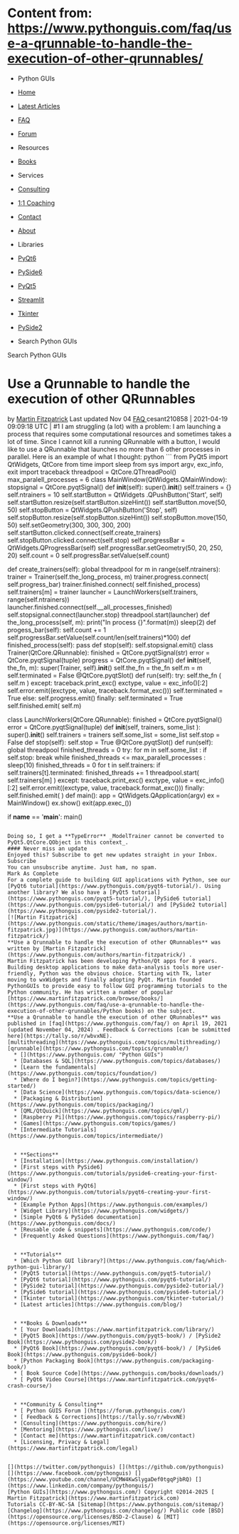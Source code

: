 # Content from: https://www.pythonguis.com/faq/use-a-qrunnable-to-handle-the-execution-of-other-qrunnables/

[](https://www.pythonguis.com/faq/use-a-qrunnable-to-handle-the-execution-of-other-qrunnables/#menu)
  * Python GUIs
  * [Home](https://www.pythonguis.com/)
  * [Latest Articles](https://www.pythonguis.com/latest/)
  * [FAQ](https://www.pythonguis.com/faq/)
  * [Forum ](https://forum.pythonguis.com/)
  * Resources
  * [Books](https://www.pythonguis.com/books/)
  * Services
  * [Consulting](https://www.pythonguis.com/hire/)
  * [1:1 Coaching](https://www.pythonguis.com/live/)
  * [Contact](https://www.pythonguis.com/contact/)
  * [About](https://www.pythonguis.com/about/)
  * Libraries
  * [PyQt6](https://www.pythonguis.com/pyqt6/)
  * [PySide6](https://www.pythonguis.com/pyside6/)
  * [PyQt5](https://www.pythonguis.com/pyqt5/)
  * [Streamlit](https://www.pythonguis.com/streamlit/)
  * [Tkinter](https://www.pythonguis.com/tkinter/)
  * [PySide2](https://www.pythonguis.com/pyside2/)


  * Search Python GUIs


[](https://www.pythonguis.com "Python GUIs")
Search Python GUIs
# Use a Qrunnable to handle the execution of other QRunnables
by [Martin Fitzpatrick](https://www.pythonguis.com/authors/martin-fitzpatrick/) Last updated Nov 04 [ FAQ ](https://www.pythonguis.com/faq/)
cesant210858 | 2021-04-19 09:09:18 UTC | #1
I am struggling (a lot) with a problem: I am launching a process that requires some computational resources and sometimes takes a lot of time. Since I cannot kill a running QRunnable with a button, I would like to use a QRunnable that launches no more than 6 other processes in parallel. Here is an example of what I thought:
python ```
from PyQt5 import QtWidgets, QtCore
from time  import sleep
from sys  import argv, exc_info, exit
import traceback
threadpool            = QtCore.QThreadPool()
max_paralell_processes = 6
class MainWindow(QtWidgets.QMainWindow):
  stopsignal = QtCore.pyqtSignal()
  def __init__(self):
    super().__init__()
    self.trainers = {}
    self.ntrainers = 10
    self.startButton = QtWidgets .QPushButton('Start', self)
    self.startButton.resize(self.startButton.sizeHint())
    self.startButton.move(50, 50)
    self.stopButton = QtWidgets.QPushButton('Stop', self)
    self.stopButton.resize(self.stopButton.sizeHint())
    self.stopButton.move(150, 50)
    self.setGeometry(300, 300, 300, 200)
    self.startButton.clicked.connect(self.create_trainers)
    self.stopButton.clicked.connect(self.stop)
    self.progressBar = QtWidgets.QProgressBar(self)
    self.progressBar.setGeometry(50, 20, 250, 20)
    self.count    = 0
    self.progressBar.setValue(self.count)

  def create_trainers(self):
    global threadpool
    for m in range(self.ntrainers):
      trainer = Trainer(self.the_long_process, m)
      trainer.progress.connect( self.progress_bar)
      trainer.finished.connect( self.finished_process)
      self.trainers[m] = trainer
    launcher   = LaunchWorkers(self.trainers, range(self.ntrainers))
    launcher.finished.connect(self.__all_processes_finished)
    self.stopsignal.connect(launcher.stop)
    threadpool.start(launcher)
  def the_long_process(self, m):
    print("In process {}".format(m))
    sleep(2)
  def progess_bar(self):
    self.count += 1
    self.progressBar.setValue(self.count/len(self.trainers)*100)
  def finished_process(self):
    pass
  def stop(self):
    self.stopsignal.emit()
class Trainer(QtCore.QRunnable):
  finished   = QtCore.pyqtSignal(str)
  error    = QtCore.pyqtSignal(tuple)
  progress   = QtCore.pyqtSignal()
  def __init__(self, the_fn, m):
    super(Trainer, self).__init__()
    self.the_fn = the_fn
    self.m   = m
    self.terminated = False
  @QtCore.pyqtSlot()
  def run(self):
    try:
      self.the_fn ( self.m )
    except:
      traceback.print_exc()
      exctype, value = exc_info()[:2]
      self.error.emit((exctype, value, traceback.format_exc()))
      self.terminated = True
    else:
      self.progress.emit()
    finally:
      self.terminated = True
      self.finished.emit( self.m)

class LaunchWorkers(QtCore.QRunnable):
  finished   = QtCore.pyqtSignal()
  error    = QtCore.pyqtSignal(tuple)
  def __init__(self, trainers, some_list ):
    super().__init__()
    self.trainers = trainers
    self.some_list = some_list
    self.stop   = False
  def stop(self):
    self.stop = True
  @QtCore.pyqtSlot()
  def run(self):
    global threadpool
    finished_threads = 0
    try:
      for m in self.some_list :
        if self.stop:
          break
        while finished_threads <= max_paralell_processes :
          sleep(10)
          finished_threads = 0
          for t in self.trainers:
            if self.trainers[t].terminated:
              finished_threads += 1
        threadpool.start( self.trainers[m] )
    except:
      traceback.print_exc()
      exctype, value = exc_info()[:2]
      self.error.emit((exctype, value, traceback.format_exc()))
    finally:
      self.finished.emit( )
def main():
  app = QtWidgets.QApplication(argv)
  ex = MainWindow()
  ex.show()
  exit(app.exec_())

if __name__ == '__main__':
  main()

```

Doing so, I get a **TypeError** _ModelTrainer cannot be converted to PyQt5.QtCore.QObject in this context_.
#### Never miss an update
Enjoyed this? Subscribe to get new updates straight in your Inbox.
Subscribe 
You can unsubscribe anytime. Just ham, no spam.
Mark As Complete 
For a complete guide to building GUI applications with Python, see our [PyQt6 tutorial](https://www.pythonguis.com/pyqt6-tutorial/). Using another library? We also have a [PyQt5 tutorial](https://www.pythonguis.com/pyqt5-tutorial/), [PySide6 tutorial](https://www.pythonguis.com/pyside6-tutorial/) and [PySide2 tutorial](https://www.pythonguis.com/pyside2-tutorial/).
[![Martin Fitzpatrick](https://www.pythonguis.com/static/theme/images/authors/martin-fitzpatrick.jpg)](https://www.pythonguis.com/authors/martin-fitzpatrick/)
**Use a Qrunnable to handle the execution of other QRunnables** was written by [Martin Fitzpatrick](https://www.pythonguis.com/authors/martin-fitzpatrick/) . 
Martin Fitzpatrick has been developing Python/Qt apps for 8 years. Building desktop applications to make data-analysis tools more user-friendly, Python was the obvious choice. Starting with Tk, later moving to wxWidgets and finally adopting PyQt. Martin founded PythonGUIs to provide easy to follow GUI programming tutorials to the Python community. He has written a number of popular [https://www.martinfitzpatrick.com/browse/books/](https://www.pythonguis.com/faq/use-a-qrunnable-to-handle-the-execution-of-other-qrunnables/Python books) on the subject. 
**Use a Qrunnable to handle the execution of other QRunnables** was published in [faq](https://www.pythonguis.com/faq/) on April 19, 2021 (updated November 04, 2024) . Feedback & Corrections [can be submitted here](https://tally.so/r/wbvxNE). 
[multithreading](https://www.pythonguis.com/topics/multithreading/) [qrunnable](https://www.pythonguis.com/topics/qrunnable/)
  * [](https://www.pythonguis.com/ "Python GUIs")
  * [Databases & SQL](https://www.pythonguis.com/topics/databases/)
  * [Learn the fundamentals](https://www.pythonguis.com/topics/foundation/)
  * [Where do I begin?](https://www.pythonguis.com/topics/getting-started/)
  * [Data Science](https://www.pythonguis.com/topics/data-science/)
  * [Packaging & Distribution](https://www.pythonguis.com/topics/packaging/)
  * [QML/QtQuick](https://www.pythonguis.com/topics/qml/)
  * [Raspberry Pi](https://www.pythonguis.com/topics/raspberry-pi/)
  * [Games](https://www.pythonguis.com/topics/games/)
  * [Intermediate Tutorials](https://www.pythonguis.com/topics/intermediate/)


  * **Sections**
  * [Installation](https://www.pythonguis.com/installation/)
  * [First steps with PySide6](https://www.pythonguis.com/tutorials/pyside6-creating-your-first-window/)
  * [First steps with PyQt6](https://www.pythonguis.com/tutorials/pyqt6-creating-your-first-window/)
  * [Example Python Apps](https://www.pythonguis.com/examples/)
  * [Widget Library](https://www.pythonguis.com/widgets/)
  * [Simple PyQt6 & PySide6 documentation](https://www.pythonguis.com/docs/)
  * [Reusable code & snippets](https://www.pythonguis.com/code/)
  * [Frequently Asked Questions](https://www.pythonguis.com/faq/)


  * **Tutorials**
  * [Which Python GUI library?](https://www.pythonguis.com/faq/which-python-gui-library/)
  * [PyQt5 tutorial](https://www.pythonguis.com/pyqt5-tutorial/)
  * [PyQt6 tutorial](https://www.pythonguis.com/pyqt6-tutorial/)
  * [PySide2 tutorial](https://www.pythonguis.com/pyside2-tutorial/)
  * [PySide6 tutorial](https://www.pythonguis.com/pyside6-tutorial/)
  * [Tkinter tutorial](https://www.pythonguis.com/tkinter-tutorial/)
  * [Latest articles](https://www.pythonguis.com/blog/)


  * **Books & Downloads**
  * [ Your Downloads](https://www.martinfitzpatrick.com/library/)
  * [PyQt5 Book](https://www.pythonguis.com/pyqt5-book/) / [PySide2 Book](https://www.pythonguis.com/pyside2-book/)
  * [PyQt6 Book](https://www.pythonguis.com/pyqt6-book/) / [PySide6 Book](https://www.pythonguis.com/pyside6-book/)
  * [Python Packaging Book](https://www.pythonguis.com/packaging-book/)
  * [ Book Source Code](https://www.pythonguis.com/books/downloads/)
  * [ PyQt6 Video Course](https://www.martinfitzpatrick.com/pyqt6-crash-course/)


  * **Community & Consulting**
  * [ Python GUIS Forum ](https://forum.pythonguis.com/)
  * [ Feedback & Corrections](https://tally.so/r/wbvxNE)
  * [Consulting](https://www.pythonguis.com/hire/)
  * [Mentoring](https://www.pythonguis.com/live/)
  * [Contact me](https://www.martinfitzpatrick.com/contact)
  * [Licensing, Privacy & Legal](https://www.martinfitzpatrick.com/legal)


[](https://twitter.com/pythonguis) [](https://github.com/pythonguis) [](https://www.facebook.com/pythonguis) [](https://www.youtube.com/channel/UCMW4KwSlygaDef0tgqPjbRQ) [](https://www.linkedin.com/company/pythonguis/)
[Python GUIs](https://www.pythonguis.com/) Copyright ©2014-2025 [ Martin Fitzpatrick](https://www.martinfitzpatrick.com)
Tutorials CC-BY-NC-SA [Sitemap](https://www.pythonguis.com/sitemap/) [Changelog](https://www.pythonguis.com/changelog/) Public code [BSD](https://opensource.org/licenses/BSD-2-Clause) & [MIT](https://opensource.org/licenses/MIT)
